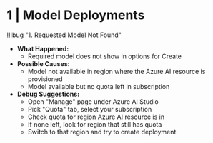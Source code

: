 # 1 | Model Deployments

!!!bug "1. Requested Model Not Found"

- **What Happened:**
    - Required model does not show in options for Create
- **Possible Causes:**
    - Model not available in region where the Azure AI resource is provisioned
    - Model available but no quota left in subscription
- **Debug Suggestions:**
    - Open "Manage" page under Azure AI Studio
    - Pick "Quota" tab, select your subscription
    - Check quota for region Azure AI resource is in
    - If none left, look for region that still has quota
    - Switch to that region and try to create deployment.

